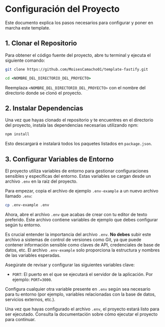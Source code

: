 # Configuración del Proyecto

Este documento explica los pasos necesarios para configurar y poner en marcha este template.

## 1. Clonar el Repositorio

Para obtener el código fuente del proyecto, abre tu terminal y ejecuta el siguiente comando:

```bash
git clone https://github.com/MoisesCamacho01/template-fastify.git
```
```cmd
cd <NOMBRE_DEL_DIRECTORIO_DEL_PROYECTO>
```
Reemplaza `<NOMBRE_DEL_DIRECTORIO_DEL_PROYECTO>` con el nombre del directorio donde se clonó el proyecto.

## 2. Instalar Dependencias

Una vez que hayas clonado el repositorio y te encuentres en el directorio del proyecto, instala las dependencias necesarias utilizando npm:
```bash
npm install
```
Esto descargará e instalará todos los paquetes listados en `package.json`.

## 3. Configurar Variables de Entorno

El proyecto utiliza variables de entorno para gestionar configuraciones sensibles y específicas del entorno. Estas variables se cargan desde un archivo `.env` en la raíz del proyecto.

Para empezar, copia el archivo de ejemplo `.env-example` a un nuevo archivo llamado `.env`:
```bash
cp .env-example .env
```
Ahora, abre el archivo `.env` que acabas de crear con tu editor de texto preferido. Este archivo contiene variables de ejemplo que debes configurar según tu entorno.

Es crucial entender la importancia del archivo `.env`. **No debes** subir este archivo a sistemas de control de versiones como Git, ya que puede contener información sensible como claves de API, credenciales de base de datos, etc. El archivo `.env-example` solo proporciona la estructura y nombres de las variables esperadas.

Asegúrate de revisar y configurar las siguientes variables clave:

* `PORT`: El puerto en el que se ejecutará el servidor de la aplicación. Por ejemplo: `PORT=3000`.

Configura cualquier otra variable presente en `.env` según sea necesario para tu entorno (por ejemplo, variables relacionadas con la base de datos, servicios externos, etc.).

Una vez que hayas configurado el archivo `.env`, el proyecto estará listo para ser ejecutado. Consulta la documentación sobre cómo ejecutar el proyecto para continuar.